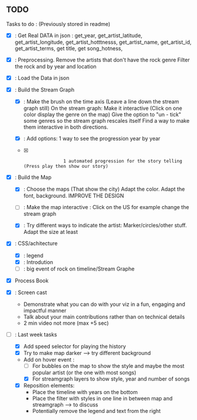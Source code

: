 ## TODO

Tasks to do :
(Previously stored in readme) 

- [X] : Get Real DATA in json  : 
        get_year,
        get_artist_latitude,
        get_artist_longitude,
        get_artist_hotttnesss,
        get_artist_name,
        get_artist_id,
        get_artist_terms,
        get title,
        get song_hotness,
        
- [x] : Preprocessing. Remove the artists that don't have the rock genre 
                       Filter the rock and by year and location 
                       
- [x] : Load the Data in json
- [x] : Build the Stream Graph

  - [x] : Make the brush on the time axis (Leave a line down the stream graph still) 
          On the stream graph:
          Make it interactive (Click on one color display the genre on the map)
          Give the option to "un - tick" some genres so the stream graph rescales itself 
          Find a way to make them interactive in both directions.
          
  - [X] : Add options: 1 way to see the progression year by year 
  - [x]                    1 automated progression for the story telling (Press play then show our story) 
                       
- [X] : Build the Map
    
    - [X] : Choose the maps (That show the city) Adapt the color. Adapt the font, background. IMPROVE THE DESIGN 
    - [ ] : Make the map interactive : Click on the US for example change the stream graph 
    - [X] : Try different ways to indicate the artist: Marker/circles/other stuff. Adapt the size at least 


- [X] : CSS/achitecture
  - [X] : legend
  - [X] : Introdution
  - [ ] : big event of rock on timeline/Stream Graphe

- [X] Process Book

- [X] : Screen cast
  
  - Demonstrate what you can do with your viz in a fun, engaging and impactful manner
  - Talk about your main contributions rather than on technical details
  - 2 min video not more (max +5 sec)

- [ ] : Last week tasks

  - [X] Add speed selector for playing the history
  - [X] Try to make map darker --> try different background
  - Add on hover event : 
    - [ ] For bubbles on the map to show the style and maybe the most popular artist (or the one with most songs)
    - [X] For streamgraph layers to show style, year and number of songs
  - [X] Reposition elements:
    - Place the timeline with years on the bottom
    - Place the filter with styles in one line in between map and streamgraph --> to discuss
    - Potentially remove the legend and text from the right

